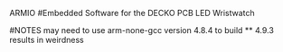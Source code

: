 ARMIO
#Embedded Software for the DECKO PCB LED Wristwatch


#NOTES
may need to use arm-none-gcc version 4.8.4 to build
 ** 4.9.3 results in weirdness
